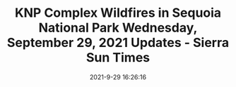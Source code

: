 ---
"title": "KNP Complex Wildfires in Sequoia National Park Wednesday, September 29, 2021 Updates - Sierra Sun Times"
"date": "2021-9-29 16:26:16"
"feed_name": "GOOGLENEWSCONSTRUCTION"
"feed_website": "https://news.google.com/search?q=construction%2Bincident&hl=en-US&gl=US&ceid=US:en"
"feed_rss": "https://news.google.com/rss/search?q=construction%2Bincident&hl=en-US&gl=US&ceid=US:en"
"link": "https://goldrushcam.com/sierrasuntimes/index.php/news/local-news/33761-knp-complex-wildfires-in-sequoia-national-park-wednesday-september-29-2021-updates"
"source": "{'href': 'https://goldrushcam.com', 'title': 'Sierra Sun Times'}"
"file": "_posts/2021-1-1-e1192156821cb1abd1673d12c00e49c3bb5c75fc.md"
"accident": "1"
"drilling": "0"
"dead": "0"
"injured": "0"
"arrested": "0"
"where": "unknown site"
"causes": "unknown"
"place": "unknown place"
---